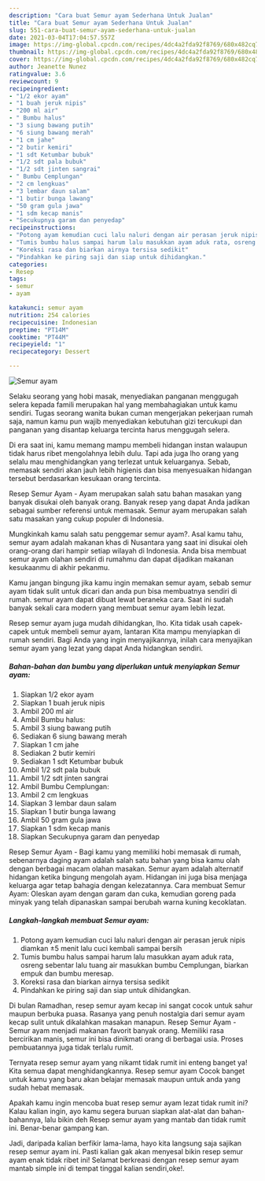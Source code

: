 ```yaml
---
description: "Cara buat Semur ayam Sederhana Untuk Jualan"
title: "Cara buat Semur ayam Sederhana Untuk Jualan"
slug: 551-cara-buat-semur-ayam-sederhana-untuk-jualan
date: 2021-03-04T17:04:57.557Z
image: https://img-global.cpcdn.com/recipes/4dc4a2fda92f8769/680x482cq70/semur-ayam-foto-resep-utama.jpg
thumbnail: https://img-global.cpcdn.com/recipes/4dc4a2fda92f8769/680x482cq70/semur-ayam-foto-resep-utama.jpg
cover: https://img-global.cpcdn.com/recipes/4dc4a2fda92f8769/680x482cq70/semur-ayam-foto-resep-utama.jpg
author: Jeanette Nunez
ratingvalue: 3.6
reviewcount: 9
recipeingredient:
- "1/2 ekor ayam"
- "1 buah jeruk nipis"
- "200 ml air"
- " Bumbu halus"
- "3 siung bawang putih"
- "6 siung bawang merah"
- "1 cm jahe"
- "2 butir kemiri"
- "1 sdt Ketumbar bubuk"
- "1/2 sdt pala bubuk"
- "1/2 sdt jinten sangrai"
- " Bumbu Cemplungan"
- "2 cm lengkuas"
- "3 lembar daun salam"
- "1 butir bunga lawang"
- "50 gram gula jawa"
- "1 sdm kecap manis"
- "Secukupnya garam dan penyedap"
recipeinstructions:
- "Potong ayam kemudian cuci lalu naluri dengan air perasan jeruk nipis diamkan ±5 menit lalu cuci kembali sampai bersih"
- "Tumis bumbu halus sampai harum lalu masukkan ayam aduk rata, osreng sebentar lalu tuang air masukkan bumbu Cemplungan, biarkan empuk dan bumbu meresap."
- "Koreksi rasa dan biarkan airnya tersisa sedikit"
- "Pindahkan ke piring saji dan siap untuk dihidangkan."
categories:
- Resep
tags:
- semur
- ayam

katakunci: semur ayam 
nutrition: 254 calories
recipecuisine: Indonesian
preptime: "PT14M"
cooktime: "PT44M"
recipeyield: "1"
recipecategory: Dessert

---
```



![Semur ayam](https://img-global.cpcdn.com/recipes/4dc4a2fda92f8769/680x482cq70/semur-ayam-foto-resep-utama.jpg)

Selaku seorang yang hobi masak, menyediakan panganan menggugah selera kepada famili merupakan hal yang membahagiakan untuk kamu sendiri. Tugas seorang  wanita bukan cuman mengerjakan pekerjaan rumah saja, namun kamu pun wajib menyediakan kebutuhan gizi tercukupi dan panganan yang disantap keluarga tercinta harus menggugah selera.

Di era  saat ini, kamu memang mampu membeli hidangan instan walaupun tidak harus ribet mengolahnya lebih dulu. Tapi ada juga lho orang yang selalu mau menghidangkan yang terlezat untuk keluarganya. Sebab, memasak sendiri akan jauh lebih higienis dan bisa menyesuaikan hidangan tersebut berdasarkan kesukaan orang tercinta. 

Resep Semur Ayam - Ayam merupakan salah satu bahan masakan yang banyak disukai oleh banyak orang. Banyak resep yang dapat Anda jadikan sebagai sumber referensi untuk memasak. Semur ayam merupakan salah satu masakan yang cukup populer di Indonesia.

Mungkinkah kamu salah satu penggemar semur ayam?. Asal kamu tahu, semur ayam adalah makanan khas di Nusantara yang saat ini disukai oleh orang-orang dari hampir setiap wilayah di Indonesia. Anda bisa membuat semur ayam olahan sendiri di rumahmu dan dapat dijadikan makanan kesukaanmu di akhir pekanmu.

Kamu jangan bingung jika kamu ingin memakan semur ayam, sebab semur ayam tidak sulit untuk dicari dan anda pun bisa membuatnya sendiri di rumah. semur ayam dapat dibuat lewat beraneka cara. Saat ini sudah banyak sekali cara modern yang membuat semur ayam lebih lezat.

Resep semur ayam juga mudah dihidangkan, lho. Kita tidak usah capek-capek untuk membeli semur ayam, lantaran Kita mampu menyiapkan di rumah sendiri. Bagi Anda yang ingin menyajikannya, inilah cara menyajikan semur ayam yang lezat yang dapat Anda hidangkan sendiri.

<!--inarticleads1-->

##### Bahan-bahan dan bumbu yang diperlukan untuk menyiapkan Semur ayam:

1. Siapkan 1/2 ekor ayam
1. Siapkan 1 buah jeruk nipis
1. Ambil 200 ml air
1. Ambil  Bumbu halus:
1. Ambil 3 siung bawang putih
1. Sediakan 6 siung bawang merah
1. Siapkan 1 cm jahe
1. Sediakan 2 butir kemiri
1. Sediakan 1 sdt Ketumbar bubuk
1. Ambil 1/2 sdt pala bubuk
1. Ambil 1/2 sdt jinten sangrai
1. Ambil  Bumbu Cemplungan:
1. Ambil 2 cm lengkuas
1. Siapkan 3 lembar daun salam
1. Siapkan 1 butir bunga lawang
1. Ambil 50 gram gula jawa
1. Siapkan 1 sdm kecap manis
1. Siapkan Secukupnya garam dan penyedap


Resep Semur Ayam - Bagi kamu yang memiliki hobi memasak di rumah, sebenarnya daging ayam adalah salah satu bahan yang bisa kamu olah dengan berbagai macam olahan masakan. Semur ayam adalah alternatif hidangan ketika bingung mengolah ayam. Hidangan ini juga bisa menjaga keluarga agar tetap bahagia dengan kelezatannya. Cara membuat Semur Ayam: Oleskan ayam dengan garam dan cuka, kemudian goreng pada minyak yang telah dipanaskan sampai berubah warna kuning kecoklatan. 

<!--inarticleads2-->

##### Langkah-langkah membuat Semur ayam:

1. Potong ayam kemudian cuci lalu naluri dengan air perasan jeruk nipis diamkan ±5 menit lalu cuci kembali sampai bersih
1. Tumis bumbu halus sampai harum lalu masukkan ayam aduk rata, osreng sebentar lalu tuang air masukkan bumbu Cemplungan, biarkan empuk dan bumbu meresap.
1. Koreksi rasa dan biarkan airnya tersisa sedikit
1. Pindahkan ke piring saji dan siap untuk dihidangkan.


Di bulan Ramadhan, resep semur ayam kecap ini sangat cocok untuk sahur maupun berbuka puasa. Rasanya yang penuh nostalgia dari semur ayam kecap sulit untuk dikalahkan masakan manapun. Resep Semur Ayam - Semur ayam menjadi makanan favorit banyak orang. Memiliki rasa bercirikan manis, semur ini bisa dinikmati orang di berbagai usia. Proses pembuatannya juga tidak terlalu rumit. 

Ternyata resep semur ayam yang nikamt tidak rumit ini enteng banget ya! Kita semua dapat menghidangkannya. Resep semur ayam Cocok banget untuk kamu yang baru akan belajar memasak maupun untuk anda yang sudah hebat memasak.

Apakah kamu ingin mencoba buat resep semur ayam lezat tidak rumit ini? Kalau kalian ingin, ayo kamu segera buruan siapkan alat-alat dan bahan-bahannya, lalu bikin deh Resep semur ayam yang mantab dan tidak rumit ini. Benar-benar gampang kan. 

Jadi, daripada kalian berfikir lama-lama, hayo kita langsung saja sajikan resep semur ayam ini. Pasti kalian gak akan menyesal bikin resep semur ayam enak tidak ribet ini! Selamat berkreasi dengan resep semur ayam mantab simple ini di tempat tinggal kalian sendiri,oke!.

